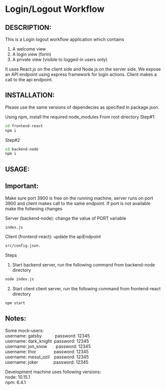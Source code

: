 # Login/Logout Workflow

## DESCRIPTION: 
This is a Login logout workflow application which contains 
1. A welcome view
2. A login view (form)
3. A private view (visible to logged-in users only)

It uses React.js on the client side and Node.js on the server side. 
We expose an API endpoint using express framework for login actions.
Client makes a call to the api endpoint. 


## INSTALLATION:

Please use the same versions of dependecies as specified in package.json.

Using npm, install the required node_modules
From root directory
Step#1:
```bash
cd frontend-react
npm i
```
Step#2
```bash
cd backend-node
npm i
```
## USAGE:

## Important:
Make sure port 3900 is free on the running machine, server runs on port 3900 and client makes call to the same endpoint.
If port is not available make the follwoing changes

Server (backend-node):
change the value of PORT variable
``` bash
index.js
```
Client (frontend-react):
update the apiEndpoint
``` bash
src/config.json.
```
Steps
1. Start backend server, run the following command from backend-node directory
``` bash
node index.js
```
2. Start client client server, run the following command from frontend-react directory
``` bash
npm start
```

## Notes:
Some mock-users:    
username: gatsby`      `password: 12345  
username: dark_knight` `password: 12345  
username: jon_snow`    `password: 12345  
username: thor`        `password: 12345  
username: mesut_ozil`  `password: 12345  
username: joker`       `password: 12345  

Development machine uses following versions:  
node: 10.15.1  
npm: 6.4.1  
